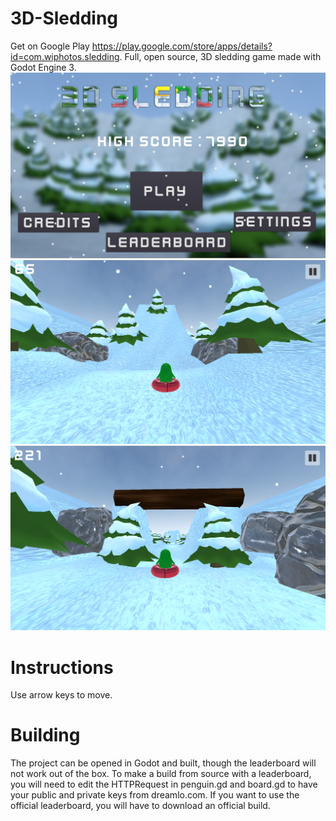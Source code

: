 # 3D-Sledding
Get on Google Play https://play.google.com/store/apps/details?id=com.wiphotos.sledding.
Full, open source, 3D sledding game made with Godot Engine 3.
![Alt text](screenshots/screenshot.png?raw=true "Menu")
![Alt text](screenshots/screenshot1.png?raw=true "Gameplay Screenshot")
![Alt text](screenshots/screenshot2.png?raw=true "Gameplay Screenshot")
# Instructions
Use arrow keys to move.
# Building
The project can be opened in Godot and built, though the leaderboard will not work out of the box.  To make a build from source with a leaderboard, you will need to edit the HTTPRequest in penguin.gd and board.gd to have your public and private keys from dreamlo.com.  If you want to use the official leaderboard, you will have to download an official build. 

